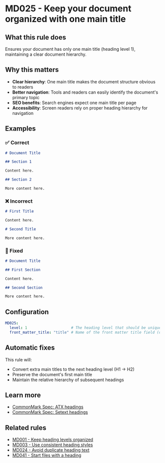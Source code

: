 # MD025 - Keep your document organized with one main title

## What this rule does

Ensures your document has only one main title (heading level 1), maintaining a clear document hierarchy.

## Why this matters

- **Clear hierarchy**: One main title makes the document structure obvious to readers
- **Better navigation**: Tools and readers can easily identify the document's primary topic
- **SEO benefits**: Search engines expect one main title per page
- **Accessibility**: Screen readers rely on proper heading hierarchy for navigation

## Examples

### ✅ Correct

```markdown
# Document Title

## Section 1

Content here.

## Section 2

More content here.
```

### ❌ Incorrect

```markdown
# First Title

Content here.

# Second Title

More content here.
```

### 🔧 Fixed

```markdown
# Document Title

## First Section

Content here.

## Second Section

More content here.
```

## Configuration

```yaml
MD025:
  level: 1                    # The heading level that should be unique (default: 1)
  front_matter_title: "title" # Name of the front matter title field (default: "title")
```

## Automatic fixes

This rule will:

- Convert extra main titles to the next heading level (H1 → H2)
- Preserve the document's first main title
- Maintain the relative hierarchy of subsequent headings

## Learn more

- [CommonMark Spec: ATX headings](https://spec.commonmark.org/0.31.2/#atx-headings)
- [CommonMark Spec: Setext headings](https://spec.commonmark.org/0.31.2/#setext-headings)

## Related rules

- [MD001 - Keep heading levels organized](md001.md)
- [MD003 - Use consistent heading styles](md003.md)
- [MD024 - Avoid duplicate heading text](md024.md)
- [MD041 - Start files with a heading](md041.md)
